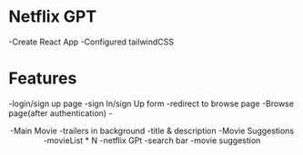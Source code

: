 # Netflix GPT
-Create React App
-Configured tailwindCSS


# Features
-login/sign up page
    -sign In/sign Up form
    -redirect to browse page
-Browse page(after authentication)
       -<Header>
       -Main Movie
         -trailers in background
         -title & description
         -Movie Suggestions
                -movieList * N
-netflix GPt
        -search bar
        -movie suggestion 
                 

